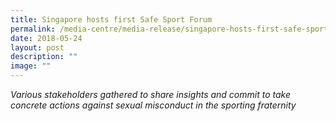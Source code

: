 ```yaml
---
title: Singapore hosts first Safe Sport Forum
permalink: /media-centre/media-release/singapore-hosts-first-safe-sport-forum/
date: 2018-05-24
layout: post
description: ""
image: ""
---
```

_Various stakeholders gathered to share insights and commit to take concrete actions against sexual misconduct in the sporting fraternity_

